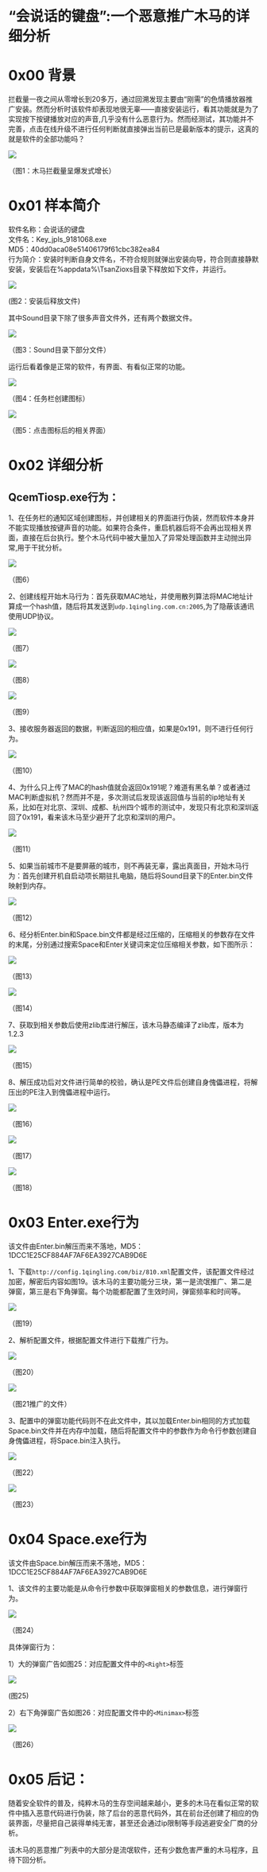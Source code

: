 # “会说话的键盘”:一个恶意推广木马的详细分析

0x00 背景
=====

拦截量一夜之间从零增长到20多万，通过回溯发现主要由“刚需”的色情播放器推广安装。然而分析时该软件却表现地很无辜——直接安装运行，看其功能就是为了实现按下按键播放对应的声音,几乎没有什么恶意行为。然而经测试，其功能并不完善，点击在线升级不进行任何判断就直接弹出当前已是最新版本的提示，这真的就是软件的全部功能吗？

![](http://drops.javaweb.org/uploads/images/61db785a51419e8f28e47b4825c603dd15568ec9.jpg)

（图1：木马拦截量呈爆发式增长）

0x01 样本简介
=====

软件名称：会说话的键盘  
文件名：Key_jpls_9181068.exe  
MD5：40dd0aca08e51406179f61cbc382ea84  
行为简介：安装时判断自身文件名，不符合规则就弹出安装向导，符合则直接静默安装，安装后在%appdata%\TsanZioxs目录下释放如下文件，并运行。

![](http://drops.javaweb.org/uploads/images/08f66bebf4d406a55a73339ab9a13a0bdb8265f0.jpg)

(图2：安装后释放文件)

其中Sound目录下除了很多声音文件外，还有两个数据文件。

![](http://drops.javaweb.org/uploads/images/bed319b336048f28088cd0fe7c2f18ac123293e5.jpg)

（图3：Sound目录下部分文件）

运行后看着像是正常的软件，有界面、有看似正常的功能。

![](http://drops.javaweb.org/uploads/images/41c371acf83e5556e635f74b25089bc4ec8bf2e7.jpg)

（图4：任务栏创建图标）

![](http://drops.javaweb.org/uploads/images/c9db8182ed1abf5f89f4b574bd5932b4f6cef5c7.jpg)

（图5：点击图标后的相关界面）

0x02 详细分析
=====

QcemTiosp.exe行为：
----------------

1、在任务栏的通知区域创建图标，并创建相关的界面进行伪装，然而软件本身并不能实现播放按键声音的功能。如果符合条件，重启机器后将不会再出现相关界面，直接在后台执行。整个木马代码中被大量加入了异常处理函数并主动抛出异常,用于干扰分析。

![](http://drops.javaweb.org/uploads/images/cd64cab04f0c72e76f84d717085eb3afd60b3ab6.jpg)

（图6）

2、创建线程开始木马行为：首先获取MAC地址，并使用散列算法将MAC地址计算成一个hash值，随后将其发送到`udp.1qingling.com.cn:2005`,为了隐蔽该通讯使用UDP协议。

![](http://drops.javaweb.org/uploads/images/5d751aedf80727a216ccb3b58664c526dad80538.jpg)

（图7）

![](http://drops.javaweb.org/uploads/images/e3a330318096d2d2eb94bbf3f7287b29647a251e.jpg)

（图8）

![](http://drops.javaweb.org/uploads/images/52e81e52dcaf2686dc53dac26230b5ea91a94af3.jpg)

（图9）

3、接收服务器返回的数据，判断返回的相应值，如果是0x191，则不进行任何行为。

![](http://drops.javaweb.org/uploads/images/9bd3d260ca4339bacdc82682e05c4c84b41f56a1.jpg)

（图10）

4、为什么只上传了MAC的hash值就会返回0x191呢？难道有黑名单？或者通过MAC判断虚拟机？然而并不是，多次测试后发现该返回值与当前的ip地址有关系，比如在对北京、深圳、成都、杭州四个城市的测试中，发现只有北京和深圳返回了0x191，看来该木马至少避开了北京和深圳的用户。

![](http://drops.javaweb.org/uploads/images/a1da74c5c29f6dee2d31cfb4670189be112a427e.jpg)

（图11）

5、如果当前城市不是要屏蔽的城市，则不再装无辜，露出真面目，开始木马行为：首先创建开机自启动项长期驻扎电脑，随后将Sound目录下的Enter.bin文件映射到内存。

![](http://drops.javaweb.org/uploads/images/bef0e6ffe1ffb2397475d3981b35139b1081c0b4.jpg)

（图12）

6、经分析Enter.bin和Space.bin文件都是经过压缩的，压缩相关的参数存在文件的末尾，分别通过搜索Space和Enter关键词来定位压缩相关参数，如下图所示：

![](http://drops.javaweb.org/uploads/images/d29c6a93ee451e9bef70c6fd9424a923c7868cc8.jpg)

（图13）

![](http://drops.javaweb.org/uploads/images/94de6cc6ebcac9e60b0c3b3358775805ab9ed1e6.jpg)

（图14）

7、获取到相关参数后使用zlib库进行解压，该木马静态编译了zlib库，版本为1.2.3

![](http://drops.javaweb.org/uploads/images/50797a9902571befe980171f378fddd4a7513559.jpg)

（图15）

8、解压成功后对文件进行简单的校验，确认是PE文件后创建自身傀儡进程，将解压出的PE注入到傀儡进程中运行。

![](http://drops.javaweb.org/uploads/images/20d7f9d95afce155c5a8adfd3b8d430924305076.jpg)

（图16）

![](http://drops.javaweb.org/uploads/images/aa23db1ecd75e57c051ebe44082c5c07a72abe54.jpg)

（图17）

![](http://drops.javaweb.org/uploads/images/872bc92a3d63a9464dd8648c3e61802afecae80c.jpg)

（图18）

0x03 Enter.exe行为
=====

该文件由Enter.bin解压而来不落地，MD5：1DCC1E25CF884AF7AF6EA3927CAB9D6E

1、下载`http://config.1qingling.com/biz/810.xml`配置文件，该配置文件经过加密，解密后内容如图19。该木马的主要功能分三块，第一是流氓推广、第二是弹窗，第三是右下角弹窗。每个功能都配置了生效时间，弹窗频率和时间等。

![](http://drops.javaweb.org/uploads/images/360e7fe740734a8d3ad3f55055da4e73ae710d1a.jpg)

（图19）

2、解析配置文件，根据配置文件进行下载推广行为。

![](http://drops.javaweb.org/uploads/images/6551d2229570c890e0bc771be152a9be198dbeb0.jpg)

（图20）

![](http://drops.javaweb.org/uploads/images/415ce4d731569b026f23f1966aeaedb9239bab48.jpg)

（图21推广的文件）

3、配置中的弹窗功能代码则不在此文件中，其以加载Enter.bin相同的方式加载Space.bin文件并在内存中加载，随后将配置文件中的参数作为命令行参数创建自身傀儡进程，将Space.bin注入执行。

![](http://drops.javaweb.org/uploads/images/617f2b68edefd898fd452046c0d8eba4bd73e1d4.jpg)

（图22）

![](http://drops.javaweb.org/uploads/images/294feada2e8631374be55edc4366d114493bd128.jpg)

（图23）

0x04 Space.exe行为
=====

该文件由Space.bin解压而来不落地，MD5：1DCC1E25CF884AF7AF6EA3927CAB9D6E

1、该文件的主要功能是从命令行参数中获取弹窗相关的参数信息，进行弹窗行为。

![](http://drops.javaweb.org/uploads/images/3e25582d02c97cc9de38b5759730b4c028bf2caf.jpg)

（图24）

具体弹窗行为：

1）大的弹窗广告如图25：对应配置文件中的`<Right>`标签

![](http://drops.javaweb.org/uploads/images/dace1bebbc587d2986d31e83ba85592693a2f467.jpg)

(图25)

2）右下角弹窗广告如图26：对应配置文件中的`<Minimax>`标签

![](http://drops.javaweb.org/uploads/images/092cb62762cc526b8203d04bd9ef59d55b279cbf.jpg)

（图26）

0x05 后记：
=====

随着安全软件的普及，纯粹木马的生存空间越来越小，更多的木马在看似正常的软件中插入恶意代码进行伪装，除了后台的恶意代码外，其在前台还创建了相应的伪装界面，尽量把自己装得单纯无害，甚至还会通过ip限制等手段逃避安全厂商的分析。

该木马的恶意推广列表中的大部分是流氓软件，还有少数危害严重的木马程序，且待下回分析。